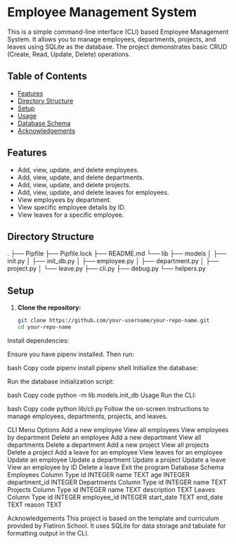 # Employee Management System

This is a simple command-line interface (CLI) based Employee Management System. It allows you to manage employees, departments, projects, and leaves using SQLite as the database. The project demonstrates basic CRUD (Create, Read, Update, Delete) operations.

## Table of Contents

- [Features](#features)
- [Directory Structure](#directory-structure)
- [Setup](#setup)
- [Usage](#usage)
- [Database Schema](#database-schema)
- [Acknowledgements](#acknowledgements)

## Features

- Add, view, update, and delete employees.
- Add, view, update, and delete departments.
- Add, view, update, and delete projects.
- Add, view, update, and delete leaves for employees.
- View employees by department.
- View specific employee details by ID.
- View leaves for a specific employee.

## Directory Structure
.
├── Pipfile
├── Pipfile.lock
├── README.md
└── lib
├── models
│ ├── init.py
│ ├── init_db.py
│ ├── employee.py
│ ├── department.py
│ ├── project.py
│ └── leave.py
├── cli.py
├── debug.py
└── helpers.py

## Setup

1. **Clone the repository:**

   ```bash
   git clone https://github.com/your-username/your-repo-name.git
   cd your-repo-name
Install dependencies:

Ensure you have pipenv installed. Then run:

bash
Copy code
pipenv install
pipenv shell
Initialize the database:

Run the database initialization script:

bash
Copy code
python -m lib.models.init_db
Usage
Run the CLI:

bash
Copy code
python lib/cli.py
Follow the on-screen instructions to manage employees, departments, projects, and leaves.

CLI Menu Options
Add a new employee
View all employees
View employees by department
Delete an employee
Add a new department
View all departments
Delete a department
Add a new project
View all projects
Delete a project
Add a leave for an employee
View leaves for an employee
Update an employee
Update a department
Update a project
Update a leave
View an employee by ID
Delete a leave
Exit the program
Database Schema
Employees
Column	Type
id	INTEGER
name	TEXT
age	INTEGER
department_id	INTEGER
Departments
Column	Type
id	INTEGER
name	TEXT
Projects
Column	Type
id	INTEGER
name	TEXT
description	TEXT
Leaves
Column	Type
id	INTEGER
employee_id	INTEGER
start_date	TEXT
end_date	TEXT
reason	TEXT

Acknowledgements
This project is based on the template and curriculum provided by Flatiron School. It uses SQLite for data storage and tabulate for formatting output in the CLI.
